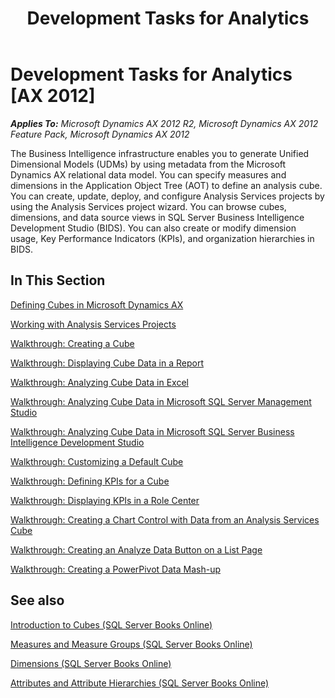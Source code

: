 ﻿---
title: Development Tasks for Analytics
TOCTitle: Development
ms:assetid: 263df3da-a7ef-402e-bfab-e78eae318a95
ms:mtpsurl: https://technet.microsoft.com/en-us/library/Cc568224(v=AX.60)
ms:contentKeyID: 28119322
ms.date: 04/17/2013
mtps_version: v=AX.60
---

# Development Tasks for Analytics [AX 2012]


_**Applies To:** Microsoft Dynamics AX 2012 R2, Microsoft Dynamics AX 2012 Feature Pack, Microsoft Dynamics AX 2012_

The Business Intelligence infrastructure enables you to generate Unified Dimensional Models (UDMs) by using metadata from the Microsoft Dynamics AX relational data model. You can specify measures and dimensions in the Application Object Tree (AOT) to define an analysis cube. You can create, update, deploy, and configure Analysis Services projects by using the Analysis Services project wizard. You can browse cubes, dimensions, and data source views in SQL Server Business Intelligence Development Studio (BIDS). You can also create or modify dimension usage, Key Performance Indicators (KPIs), and organization hierarchies in BIDS.

## In This Section

[Defining Cubes in Microsoft Dynamics AX](defining-cubes-in-microsoft-dynamics-ax.md)

[Working with Analysis Services Projects](working-with-analysis-services-projects.md)

[Walkthrough: Creating a Cube](walkthrough-creating-a-cube.md)

[Walkthrough: Displaying Cube Data in a Report](walkthrough-displaying-cube-data-in-a-report.md)

[Walkthrough: Analyzing Cube Data in Excel](walkthrough-analyzing-cube-data-in-excel.md)

[Walkthrough: Analyzing Cube Data in Microsoft SQL Server Management Studio](walkthrough-analyzing-cube-data-in-microsoft-sql-server-management-studio.md)

[Walkthrough: Analyzing Cube Data in Microsoft SQL Server Business Intelligence Development Studio](walkthrough-analyzing-cube-data-in-microsoft-sql-server-business-intelligence-development-studio.md)

[Walkthrough: Customizing a Default Cube](walkthrough-customizing-a-default-cube.md)

[Walkthrough: Defining KPIs for a Cube](walkthrough-defining-kpis-for-a-cube.md)

[Walkthrough: Displaying KPIs in a Role Center](walkthrough-displaying-kpis-in-a-role-center.md)

[Walkthrough: Creating a Chart Control with Data from an Analysis Services Cube](walkthrough-creating-a-chart-control-with-data-from-an-analysis-services-cube.md)

[Walkthrough: Creating an Analyze Data Button on a List Page](walkthrough-creating-an-analyze-data-button-on-a-list-page.md)

[Walkthrough: Creating a PowerPivot Data Mash-up](walkthrough-creating-a-powerpivot-data-mash-up.md)

## See also

[Introduction to Cubes (SQL Server Books Online)](http://go.microsoft.com/fwlink/?linkid=115081)

[Measures and Measure Groups (SQL Server Books Online)](http://go.microsoft.com/fwlink/?linkid=208692%26clcid=0x409)

[Dimensions (SQL Server Books Online)](http://go.microsoft.com/fwlink/?linkid=115077)

[Attributes and Attribute Hierarchies (SQL Server Books Online)](http://go.microsoft.com/fwlink/?linkid=115080)

